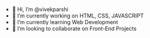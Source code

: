 - 👋 Hi, I’m @vivekparshi
- 👀 I’m currently working on HTML, CSS, JAVASCRIPT 
- 🌱 I’m currently learning Web Development
- 💞️ I’m looking to collaborate on Front-End Projects
